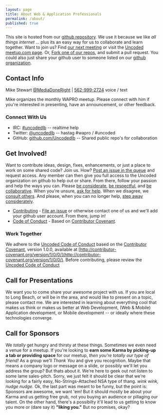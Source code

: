 ```yaml
---
layout: page
title: About Web & Application Professionals
permalink: /about/
published: true
---
```


This site is hosted from our [github repository](https://github.com/uncodedlb/uncodedlb.github.io).  We use it because we like _all things internet_ ... plus its an easy way for us to collaborate and learn together.  Want to join us?  Find [our next meeting](/news/) or visit the [Uncoded meetup.com page](http://meetup.com/uncoded).  Or, [Fork one of our repos](https://github.com/uncodedlb), and submit a pull request.  You could also just share your github user to someone listed on our [github organization](https://github.com/uncodedlb).


## Contact Info

Mike Stewart [@MediaDoneRight](https://twitter.com/MediaDoneRight) | <a href="tel:+15629992724">562-999-2724</a> voice / text  

Mike organizes the monthly WAPRO meetup.  Please connect with him if you're interested in presenting, have an announcement, or other feedback.


### Connect With Us

- IRC:  [#uncodedlb](http://webchat.freenode.net/?nick=uncoded-guest&channels=%23css%2C%23sass%2C%23less%2C%23atom%2C%23node.js%2C%23io.js%2C%23drupal%2C%23nginx%2C%23uncodedlb&prompt=1&uio=OT10cnVlJjEwPXRydWU3a) -- realtime help
- Twitter:  [@uncodedlb](https://twitter.com/uncodedlb) -- hastag #wapro / #uncoded
- GitHub:  [github.com/Uncodedlb](https://github.com/uncodedlb/) -- Shared public repo's for collaboration


## Get Involved!
Want to contribute ideas, design, fixes, enhancements, or just a place to work on some shared code?  Join us. How?  [Post an issue in the queue](https://github.com/uncodedlb/uncodedlb.github.io/issues) and request access.  Any member can then give you full access to the Uncoded organization on github to help out or share.  From there, follow your passion and help the ways you can. Please [be considerate](https://www.drupal.org/dcoc#consideration), [be respectful](https://www.drupal.org/dcoc#respect), and [be collaborative](https://www.drupal.org/dcoc#collaboration).  When you're unsure, [ask for help](https://www.drupal.org/dcoc#ask-for-help).  When we disagree, we [consult others](https://www.drupal.org/dcoc#conflict-resolution).  And please, when you can no longer help, [step away considerately](https://www.drupal.org/dcoc#stepping-down).

* [Contributing](https://github.com/uncodedlb/code-of-conduct/blob/master/CONTRIBUTING.md) - [File an issue](https://github.com/uncodedlb/uncodedlb.github.io/issues/new) or otherwise contact one of us and we'll add your github user account.  From there, jump in!
* [Code of Conduct](https://github.com/uncodedlb/code-of-conduct/blob/master/CODE_OF_CONDUCT.md) - Based on [Contributor Covenant](http://contributor-covenant.org/).

### Work Together
We adhere to the [Uncoded Code of Conduct](https://github.com/uncodedlb/uncodedlb.github.io/blob/master/CODE_OF_CONDUCT.md) based on the [Contributor Covenant](http://contributor-covenant.org), version 1.0.0, available at [http://contributor-covenant.org/version/1/0/0/](http://contributor-covenant.org/version/1/0/0/).  Before contributing, please review the [Uncoded Code of Conduct](https://github.com/uncodedlb/uncodedlb.github.io/blob/master/CODE_OF_CONDUCT.md)


##  Call for Presentations

We want you to come share your awesome project with us.  If you are local to Long Beach, or will be in the area, and would like to present on a topic, please contact me.  We are interested in learning about everything cool that makes us think or makes us better at Web Development, (Web & Mobile) Application development, or Mobile development -- or ideally where these technologies converge.


## Call for Sponsors

We _totally_ get hungry and thirsty at these things.  Sometimes we even need a venue for a meetup.  If you're looking to **earn some Karma by picking-up a tab or providing space** for our meetup, _then you're totally our type of friend!_  As a group we'll  _Thank You_ and give you recognition. Maybe that means a company logo or message on a slide, or possibly we'll let you address the group?  But thats about it.  We're here to geek out not listen to some lame sales-pitch.  Sorry, we just felt it should be clear that we're looking for a fairly easy, No-Strings-Attached NSA type of thang.  _wink wink, nudge nudge._  Ok, the last part was meant to be funny, but the point is: Sponsors are awesome, we want 'em! But it should mostly be about your Karma and us getting free grub, not you buying an audience or pillaging our talent.  On the other hand, there's a possibilty it'll lead to us getting to know you more or (dare say it) **"liking you."**  But no promises, okay?
